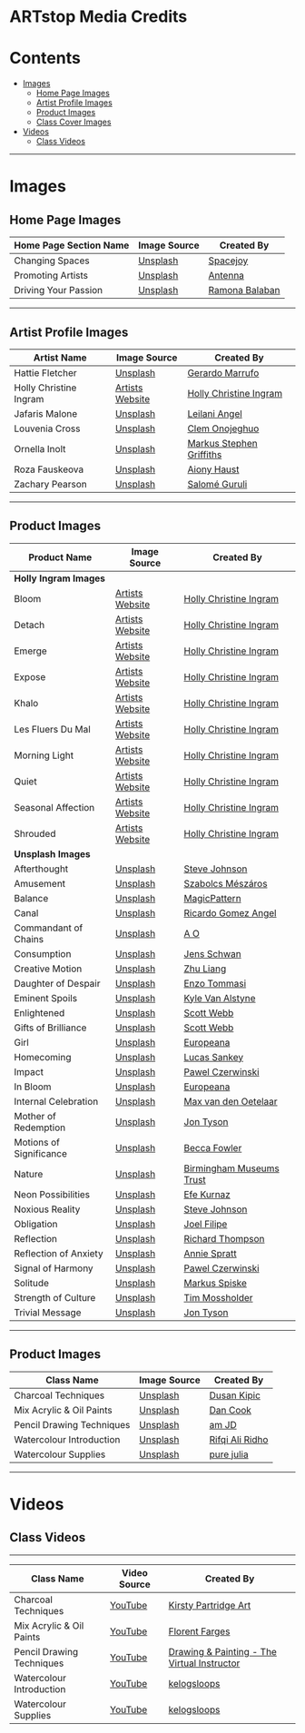 # ARTstop Media Credits

# Contents
+ [Images](#images)
  + [Home Page Images](#home-page-images)
  + [Artist Profile Images](#artist-profile-images)
  + [Product Images](#product-images)
  + [Class Cover Images](#product-images)
+ [Videos](#videos)
  + [Class Videos](#class-videos)

---
# Images

## Home Page Images

| Home Page Section Name   | Image Source                                            | Created By  |
| ------------------------ |---------------------------------------------------------| ------------|
| Changing Spaces          | [Unsplash](https://unsplash.com/photos/KSfe2Z4REEM)     | [Spacejoy](https://unsplash.com/@spacejoy) |
| Promoting Artists        | [Unsplash](https://unsplash.com/photos/cw-cj_nFa14)     | [Antenna](https://unsplash.com/@antenna) |
| Driving Your Passion     | [Unsplash](https://unsplash.com/photos/1nkqtBfYkm4)     | [Ramona Balaban](https://unsplash.com/@ramonablb) |

---
## Artist Profile Images

| Artist Name              | Image Source                                            | Created By  |
| ------------------------ |---------------------------------------------------------| ------------|
| Hattie Fletcher          | [Unsplash](https://unsplash.com/photos/UBA06UPiVaw)     | [Gerardo Marrufo](https://unsplash.com/@sirmarrufo) |
| Holly Christine Ingram   | [Artists Website](https://hollyartist.com/about)        | [Holly Christine Ingram](https://hollyartist.com/about) |
| Jafaris Malone           | [Unsplash](https://unsplash.com/photos/K84vnnzxmTQ)     | [Leilani Angel](https://unsplash.com/@leilaniangel) |
| Louvenia Cross           | [Unsplash](https://unsplash.com/photos/FbTOrJ2G8KI)     | [Clem Onojeghuo](https://unsplash.com/@clemono) |
| Ornella Inolt            | [Unsplash](https://unsplash.com/photos/MtSF6U6gy2Q)     | [Markus Stephen Griffiths](https://unsplash.com/@markusstephengriffiths) |
| Roza Fauskeova           | [Unsplash](https://unsplash.com/photos/3TLl_97HNJo)     | [Aiony Haust](https://unsplash.com/@aiony) |
| Zachary Pearson          | [Unsplash](https://unsplash.com/photos/6GgCyNnF6Zs)     | [Salomé Guruli](https://unsplash.com/@sguruli) |

---
## Product Images

| Product Name         | Image Source                                                      | Created By                 |
| ---------------------|-------------------------------------------------------------------| ---------------------------|
| **Holly Ingram Images**  | 
| Bloom                | [Artists Website](https://hollyartist.com/prints-1/bloom)         | [Holly Christine Ingram](https://hollyartist.com) |
| Detach               | [Artists Website](https://hollyartist.com/prints-1/expose-print-ar2c4) | [Holly Christine Ingram](https://hollyartist.com) |
| Emerge               | [Artists Website](https://hollyartist.com/prints-1/2020/5/2/ezn9i84avd9onno038gjllihgsvffa)  | [Holly Christine Ingram](https://hollyartist.com) |
| Expose               | [Artists Website](https://hollyartist.com/prints-1/expose-print)  | [Holly Christine Ingram](https://hollyartist.com) |
| Khalo                | [Artists Website](https://hollyartist.com/prints-1/o2h8hfxedmu0n93vn65rpzgba6ars6)  | [Holly Christine Ingram](https://hollyartist.com) |
| Les Fluers Du Mal    | [Artists Website](https://hollyartist.com/prints-1/les-fleurs-du-mal-a3-print) | [Holly Christine Ingram](https://hollyartist.com) |
| Morning Light        | [Artists Website](https://hollyartist.com/prints-1/vhgttih1zfad9mtbx311zpuiqjajl2)  | [Holly Christine Ingram](https://hollyartist.com) |
| Quiet                | [Artists Website](https://hollyartist.com/prints-1/quiet-a3-print) | [Holly Christine Ingram](https://hollyartist.com) |
| Seasonal Affection   | [Artists Website](https://hollyartist.com/prints-1/expose-print-ar2c4-7ralf)   | [Holly Christine Ingram](https://hollyartist.com) |
| Shrouded             | [Artists Website](https://hollyartist.com/prints-1/shrouded-a3-mounted-print)  | [Holly Christine Ingram](https://hollyartist.com) |
| **Unsplash Images**  | 
| Afterthought         | [Unsplash](https://unsplash.com/photos/BcHlauG7aSc)     | [Steve Johnson](https://unsplash.com/@steve_j) |
| Amusement            | [Unsplash](https://unsplash.com/photos/Vlq1B51Jjx8)     | [Szabolcs Mészáros](https://unsplash.com/@sewasabi) |
| Balance              | [Unsplash](https://unsplash.com/photos/ixxjruC7Gg4)     | [MagicPattern](https://unsplash.com/@magicpattern) |
| Canal                | [Unsplash](https://unsplash.com/photos/BrSFpu4CDdY)     | [Ricardo Gomez Angel](https://unsplash.com/@rgaleria) |
| Commandant of Chains | [Unsplash](https://unsplash.com/photos/GfQEdpIkkuw)     | [A O](https://unsplash.com/@jimla) |
| Consumption          | [Unsplash](https://unsplash.com/photos/7-TyF05u5Ww)     | [Jens Schwan](https://unsplash.com/@theclubmap) |
| Creative Motion      | [Unsplash](https://unsplash.com/photos/Yk5ylXGLmf8)     | [Zhu Liang](https://unsplash.com/@zhuliang7) |
| Daughter of Despair  | [Unsplash](https://unsplash.com/photos/wlxJ4idMTUk)     | [Enzo Tommasi](https://unsplash.com/@11x11) |
| Eminent Spoils       | [Unsplash](https://unsplash.com/photos/BeQMfMegXIk)     | [Kyle Van Alstyne](https://unsplash.com/@kva_images) |
| Enlightened          | [Unsplash](https://unsplash.com/photos/INeZJfQxMLE)     | [Scott Webb](https://unsplash.com/@scottwebb) |
| Gifts of Brilliance  | [Unsplash](https://unsplash.com/photos/RjQVe3h1YoM)     | [Scott Webb](https://unsplash.com/@scottwebb) |
| Girl                 | [Unsplash](https://unsplash.com/photos/VsnDYMWollM)     | [Europeana](https://unsplash.com/@europeana) |
| Homecoming           | [Unsplash](https://unsplash.com/photos/WM6Rj6yITvs)     | [Lucas Sankey](https://unsplash.com/@lucassankey) |
| Impact               | [Unsplash](https://unsplash.com/photos/fOXvuWswMDs)     | [Pawel Czerwinski](https://unsplash.com/@pawel_czerwinski) |
| In Bloom             | [Unsplash](https://unsplash.com/photos/YIfFVwDcgu8)     | [Europeana](https://unsplash.com/@europeana) |
| Internal Celebration | [Unsplash](https://unsplash.com/photos/26GffjN9B0o)     | [Max van den Oetelaar](https://unsplash.com/@maxvdo) |
| Mother of Redemption | [Unsplash](https://unsplash.com/photos/MXZPlnkdkxo)     | [Jon Tyson](https://unsplash.com/@jontyson) |
| Motions of Significance | [Unsplash](https://unsplash.com/photos/fF-58Sec1ls)  | [Becca Fowler](https://unsplash.com/@rfowle8) |
| Nature               | [Unsplash](https://unsplash.com/photos/GJHAB0gxvtg)     | [Birmingham Museums Trust](https://unsplash.com/@birminghammuseumstrust) |
| Neon Possibilities   | [Unsplash](https://unsplash.com/photos/RnCPiXixooY)     | [Efe Kurnaz](https://unsplash.com/@efekurnaz) |
| Noxious Reality      | [Unsplash](https://unsplash.com/photos/eVaxJVA2zHI)     | [Steve Johnson](https://unsplash.com/@steve_j) |
| Obligation           | [Unsplash](https://unsplash.com/photos/QwoNAhbmLLo)     | [Joel Filipe](https://unsplash.com/@joelfilip) |
| Reflection           | [Unsplash](https://unsplash.com/photos/PnMCRBRajFw)     | [Richard Thompson](https://unsplash.com/@bigchungus64) |
| Reflection of Anxiety | [Unsplash](https://unsplash.com/photos/lfZXE2HCTvo)    | [Annie Spratt](https://unsplash.com/@anniespratt) |
| Signal of Harmony    | [Unsplash](https://unsplash.com/photos/3k9PGKWt7ik)     | [Pawel Czerwinski](https://unsplash.com/@pawel_czerwinski) |
| Solitude             | [Unsplash](https://unsplash.com/photos/k0rVudBoB4c)     | [Markus Spiske](https://unsplash.com/@markusspiske) |
| Strength of Culture  | [Unsplash](https://unsplash.com/photos/zs-PAgqgenQ)     | [Tim Mossholder](https://unsplash.com/@timmossholder) |
| Trivial Message      | [Unsplash](https://unsplash.com/photos/9sR0K4D1gNQ)     | [Jon Tyson](https://unsplash.com/@jontyson) |

---
## Product Images

| Class Name                | Image Source                                          | Created By                 |
| --------------------------|-------------------------------------------------------| ---------------------------|
| Charcoal Techniques       | [Unsplash](https://unsplash.com/photos/pyMbXQhPK0k)   | [Dusan Kipic](https://unsplash.com/@kipic) |
| Mix Acrylic & Oil Paints  | [Unsplash](https://unsplash.com/photos/KtQSnF8GNcc)   | [Dan Cook](https://unsplash.com/@dan_scape) |
| Pencil Drawing Techniques | [Unsplash](https://unsplash.com/photos/czXd0HQiHx0)   | [am JD](https://unsplash.com/@amjd159) |
| Watercolour Introduction  | [Unsplash](https://unsplash.com/photos/VlXlW77swwY)   | [Rifqi Ali Ridho](https://unsplash.com/@rifqialiridho) |
| Watercolour Supplies      | [Unsplash](https://unsplash.com/photos/Z1JEC3NxDE0)   | [pure julia](https://unsplash.com/@purejulia) |

---
# Videos
## Class Videos
---

| Class Name                | Video Source                                               | Created By                 |
| --------------------------|------------------------------------------------------------| ---------------------------|
| Charcoal Techniques       | [YouTube](https://www.youtube.com/watch?v=iZC30xwJLZg)     | [Kirsty Partridge Art](https://www.youtube.com/channel/UCSl51TSNCxLQJqLTQp0B6Cg) |
| Mix Acrylic & Oil Paints  | [YouTube](https://www.youtube.com/watch?v=BOECqVGiG5s)     | [Florent Farges](https://www.youtube.com/channel/UC5_awWGxcl0jQmVWfd_kJLQ) |
| Pencil Drawing Techniques | [YouTube](https://www.youtube.com/watch?v=DaxL4gYwUrU&t=1s)| [Drawing & Painting - The Virtual Instructor](https://www.youtube.com/channel/UCULpiAa8nIl_e68y59VYjHQ) |
| Watercolour Introduction  | [YouTube](https://www.youtube.com/watch?v=1Fgkwcym4j4)     | [kelogsloops](https://www.youtube.com/channel/UC_9ObjTaq4kIvuVCJgHPPRw) |
| Watercolour Supplies      | [YouTube](https://www.youtube.com/watch?v=Vpar-ZWAgWY)     | [kelogsloops](https://www.youtube.com/channel/UC_9ObjTaq4kIvuVCJgHPPRw) |


